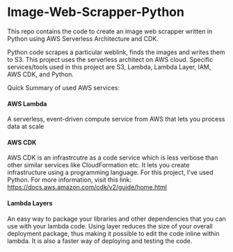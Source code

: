 # Image-Web-Scrapper-Python
This repo contains the code to create an image web scrapper written in Python using AWS Serverless Architecture and CDK.

Python code scrapes a particular weblink, finds the images and writes them to S3. This project uses the serverless architect on AWS cloud. Specific services/tools used in this project are S3, Lambda, Lambda Layer, IAM, AWS CDK, and Python.

Quick Summary of used AWS services:

#### AWS Lambda
A serverless, event-driven compute service from AWS that lets you process data at scale

#### AWS CDK
AWS CDK is an infrastrcutre as a code service which is less verbose than other similar services like CloudFormation etc. It lets you create infrastructure using a programming language. For this project, I've used Python. For more information, visit this link: https://docs.aws.amazon.com/cdk/v2/guide/home.html

#### Lambda Layers
An easy way to package your libraries and other dependencies that you can use with your lambda code. Using layer reduces the size of your overall deployment package, thus making it possible to edit the code inline within lambda. It is also a faster way of deploying and testing the code.

